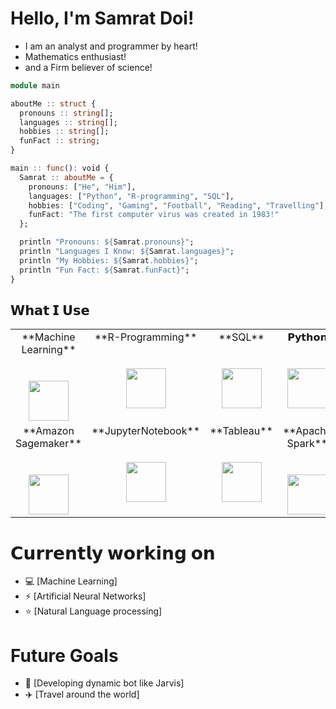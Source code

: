 # Hello, I'm Samrat Doi!

- I am an analyst and programmer by heart!
- Mathematics enthusiast!
-  and a Firm believer of science!

```julia
module main

aboutMe :: struct {
  pronouns :: string[];
  languages :: string[];
  hobbies :: string[];
  funFact :: string;
}

main :: func(): void {
  Samrat :: aboutMe = {
    pronouns: ["He", "Him"],
    languages: ["Python", "R-programming", "SQL"],
    hobbies: ["Coding", "Gaming", "Football", "Reading", "Travelling"],
    funFact: "The first computer virus was created in 1983!"
  };

  println "Pronouns: ${Samrat.pronouns}";
  println "Languages I Know: ${Samrat.languages}";
  println "My Hobbies: ${Samrat.hobbies}";
  println "Fun Fact: ${Samrat.funFact}";
}
```

## 𝗪𝗵𝗮𝘁 𝗜 𝗨𝘀𝗲

<table>
  <tbody>
    <tr valign="top">
      <td width="25%" align="center">
        <span>**Machine Learning**</span><br><br><br>
        <img height="64px" src="https://nyesteventuretech.com/images/Machine-Learning.jpg">
      </td>
      <td width="25%" align="center">
        <span>**R-Programming**</span><br><br><br>
        <img height="64px" src="https://www.r-project.org/Rlogo.png">
      </td>
      <td width="25%" align="center">
        <span>**SQL**</span><br><br><br>
        <img height="64px" src="https://spng.subpng.com/20180802/fh/kisspng-clip-art-microsoft-azure-sql-database-microsoft-sq-skills-5b63119fad8f06.3803801615332192317109.jpg">
      </td>
      <td width="25%" align="center">
        <span>𝗣𝘆𝘁𝗵𝗼𝗻</span><br><br><br>
        <img height="64px" src="https://cdn.svgporn.com/logos/python.svg">
      </td>
    </tr>
    <tr valign="top">
      <td width="25%" align="center">
        <span>**Amazon Sagemaker**</span><br><br><br>
        <img height="64px" src="https://d2908q01vomqb2.cloudfront.net/77de68daecd823babbb58edb1c8e14d7106e83bb/2018/04/24/SageMaker.jpg">
      </td>
      <td width="25%" align="center">
        <span>**JupyterNotebook**</span><br><br><br>
        <img height="64px" src="https://upload.wikimedia.org/wikipedia/commons/thumb/3/38/Jupyter_logo.svg/66px-Jupyter_logo.svg.png?20190118024747">
      </td>
      <td width="25%" align="center">
        <span>**Tableau**</span><br><br><br>
        <img height="64px" src="https://logos-world.net/wp-content/uploads/2021/10/Tableau-Logo.png">
        </td>
      <td width="25%" align="center">
        <span>**Apache Spark**</span><br><br><br>
        <img height="64px" src="https://upload.wikimedia.org/wikipedia/commons/thumb/f/f3/Apache_Spark_logo.svg/1280px-Apache_Spark_logo.svg.png">
      </td>
    </tr>
  </tbody>
</table>

# 𝗖𝘂𝗿𝗿𝗲𝗻𝘁𝗹𝘆 𝘄𝗼𝗿𝗸𝗶𝗻𝗴 𝗼𝗻

- 💻 [Machine Learning]
- ⚡  [Artificial Neural Networks]
- ⭐ [Natural Language processing]

# **Future Goals**

- 💬 [Developing dynamic bot like Jarvis]
- ✈️ [Travel around the world]
